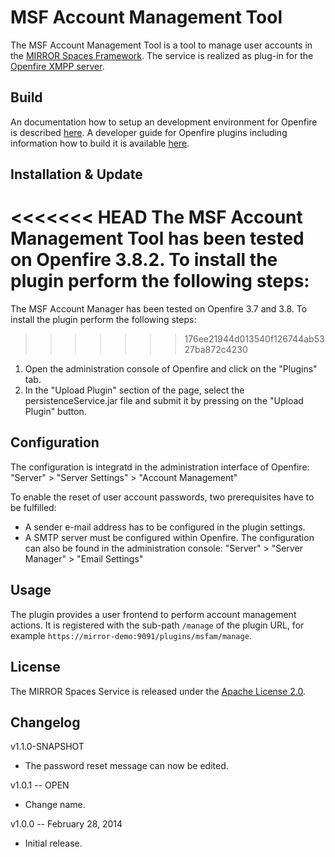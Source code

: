 # MSF Account Management Tool
The MSF Account Management Tool is a tool to manage user accounts in the [MIRROR Spaces Framework][1]. The service is realized as plug-in for the [Openfire XMPP server][2].

## Build
An documentation how to setup an development environment for Openfire is described [here][3]. A developer guide for Openfire plugins including information how to build it is available [here][4].

## Installation & Update
<<<<<<< HEAD
The MSF Account Management Tool has been tested on Openfire 3.8.2. To install the plugin perform the following steps:
=======
The MSF Account Manager has been tested on Openfire 3.7 and 3.8. To install the plugin perform the following steps:
>>>>>>> 176ee21944d013540f126744ab5327ba872c4230

1. Open the administration console of Openfire and click on the "Plugins" tab.
2. In the "Upload Plugin" section of the page, select the persistenceService.jar file and submit it by pressing on the "Upload Plugin" button.

## Configuration
The configuration is integratd in the administration interface of Openfire: "Server" > "Server Settings" > "Account Management"

To enable the reset of user account passwords, two prerequisites have to be fulfilled:

* A sender e-mail address has to be configured in the plugin settings.
* A SMTP server must be configured within Openfire. The configuration can also be found in the administration console: "Server" > "Server Manager" > "Email Settings"

## Usage
The plugin provides a user frontend to perform account management actions. It is registered with the sub-path `/manage` of the plugin URL, for example `https://mirror-demo:9091/plugins/msfam/manage`.

## License
The MIRROR Spaces Service is released under the [Apache License 2.0][5].

## Changelog

v1.1.0-SNAPSHOT

* The password reset message can now be edited.

v1.0.1 -- OPEN

* Change name.

v1.0.0 -- February 28, 2014

* Initial release.


  [1]: https://github.com/MirrorIP/msf
  [2]: http://www.igniterealtime.org/projects/openfire/
  [3]: http://community.igniterealtime.org/docs/DOC-1020
  [4]: http://www.igniterealtime.org/builds/openfire/docs/latest/documentation/plugin-dev-guide.html
  [5]: http://www.apache.org/licenses/LICENSE-2.0.html
